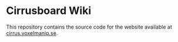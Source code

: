 # Cirrusboard Wiki
This repository contains the source code for the website available at [cirrus.voxelmanip.se](https://cirrus.voxelmanip.se).
